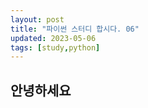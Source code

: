 ```yaml
---
layout: post
title: "파이썬 스터디 합시다. 06"
updated: 2023-05-06
tags: [study,python]
---
```


## 안녕하세요